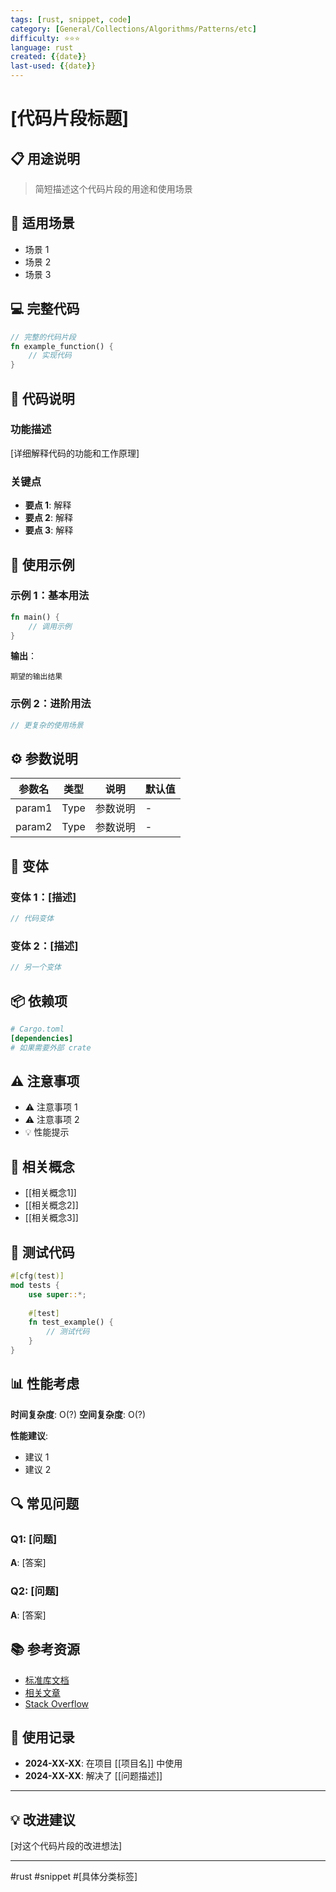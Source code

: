 ```yaml
---
tags: [rust, snippet, code]
category: [General/Collections/Algorithms/Patterns/etc]
difficulty: ⭐⭐⭐
language: rust
created: {{date}}
last-used: {{date}}
---
```


# [代码片段标题]

## 📋 用途说明
> 简短描述这个代码片段的用途和使用场景

## 🎯 适用场景
- 场景 1
- 场景 2
- 场景 3

## 💻 完整代码

```rust
// 完整的代码片段
fn example_function() {
    // 实现代码
}
```

## 📖 代码说明

### 功能描述
[详细解释代码的功能和工作原理]

### 关键点
- **要点 1**: 解释
- **要点 2**: 解释
- **要点 3**: 解释

## 🔧 使用示例

### 示例 1：基本用法
```rust
fn main() {
    // 调用示例
}
```

**输出**：
```
期望的输出结果
```

### 示例 2：进阶用法
```rust
// 更复杂的使用场景
```

## ⚙️ 参数说明

| 参数名 | 类型 | 说明 | 默认值 |
|--------|------|------|--------|
| param1 | Type | 参数说明 | - |
| param2 | Type | 参数说明 | - |

## 🎨 变体

### 变体 1：[描述]
```rust
// 代码变体
```

### 变体 2：[描述]
```rust
// 另一个变体
```

## 📦 依赖项

```toml
# Cargo.toml
[dependencies]
# 如果需要外部 crate
```

## ⚠️ 注意事项

- ⚠️ 注意事项 1
- ⚠️ 注意事项 2
- 💡 性能提示

## 🔗 相关概念
- [[相关概念1]]
- [[相关概念2]]
- [[相关概念3]]

## 🧪 测试代码

```rust
#[cfg(test)]
mod tests {
    use super::*;
    
    #[test]
    fn test_example() {
        // 测试代码
    }
}
```

## 📊 性能考虑

**时间复杂度**: O(?)
**空间复杂度**: O(?)

**性能建议**:
- 建议 1
- 建议 2

## 🔍 常见问题

### Q1: [问题]
**A**: [答案]

### Q2: [问题]
**A**: [答案]

## 📚 参考资源
- [标准库文档](链接)
- [相关文章](链接)
- [Stack Overflow](链接)

## 📝 使用记录

- **2024-XX-XX**: 在项目 [[项目名]] 中使用
- **2024-XX-XX**: 解决了 [[问题描述]]

---

## 💡 改进建议
[对这个代码片段的改进想法]

---

#rust #snippet #[具体分类标签]